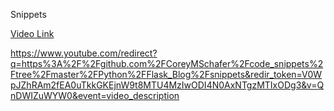Snippets


[Video Link](https://www.youtube.com/watch?v=QnDWIZuWYW0&list=PL-osiE80TeTs4UjLw5MM6OjgkjFeUxCYH&index=2) 

https://www.youtube.com/redirect?q=https%3A%2F%2Fgithub.com%2FCoreyMSchafer%2Fcode_snippets%2Ftree%2Fmaster%2FPython%2FFlask_Blog%2Fsnippets&redir_token=V0WpJZhRAm2fEA0uTkkGKEjnW9t8MTU4MzIwODI4N0AxNTgzMTIxODg3&v=QnDWIZuWYW0&event=video_description
